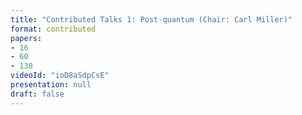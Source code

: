 ```yaml
---
title: "Contributed Talks 1: Post-quantum (Chair: Carl Miller)"
format: contributed
papers:
- 16
- 60
- 138
videoId: "ioD8aSdpCsE"
presentation: null
draft: false
---
```

